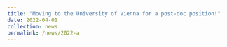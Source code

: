 ```yaml
---
title: "Moving to the University of Vienna for a post-doc position!"
date: 2022-04-01
collection: news
permalink: /news/2022-a
---
```


